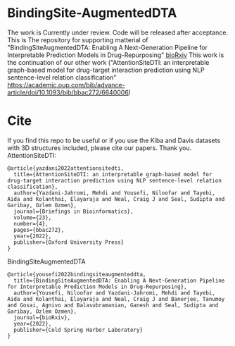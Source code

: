 # BindingSite-AugmentedDTA

The work is Currently under review. Code will be released after acceptance.
This is The repository for supporting matterial of "BindingSiteAugmentedDTA: Enabling A Next-Generation Pipeline for Interpretable Prediction Models in Drug-Repurposing" [bioRxiv](https://www.biorxiv.org/content/10.1101/2022.08.30.505897v1) 
This work is the continuation of our other work ("AttentionSiteDTI: an interpretable graph-based model for drug-target interaction prediction using NLP sentence-level relation classification"
https://academic.oup.com/bib/advance-article/doi/10.1093/bib/bbac272/6640006)

# Cite
If you find this repo to be useful or if you use the Kiba and Davis datasets with 3D structures included, please cite our papers. Thank you.
AttentionSiteDTI:
```
@article{yazdani2022attentionsitedti,
  title={AttentionSiteDTI: an interpretable graph-based model for drug-target interaction prediction using NLP sentence-level relation classification},
  author={Yazdani-Jahromi, Mehdi and Yousefi, Niloofar and Tayebi, Aida and Kolanthai, Elayaraja and Neal, Craig J and Seal, Sudipta and Garibay, Ozlem Ozmen},
  journal={Briefings in Bioinformatics},
  volume={23},
  number={4},
  pages={bbac272},
  year={2022},
  publisher={Oxford University Press}
}
```
BindingSiteAugmentedDTA
```
@article{yousefi2022bindingsiteaugmenteddta,
  title={BindingSiteAugmentedDTA: Enabling A Next-Generation Pipeline for Interpretable Prediction Models in Drug-Repurposing},
  author={Yousefi, Niloofar and Yazdani-Jahromi, Mehdi and Tayebi, Aida and Kolanthai, Elayaraja and Neal, Craig J and Banerjee, Tanumoy and Gosai, Agnivo and Balasubramanian, Ganesh and Seal, Sudipta and Garibay, Ozlem Ozmen},
  journal={bioRxiv},
  year={2022},
  publisher={Cold Spring Harbor Laboratory}
}
```
